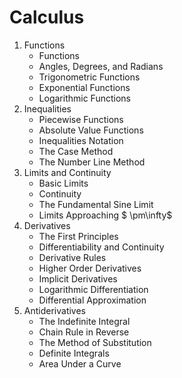 # Calculus

1. Functions
    - Functions
    - Angles, Degrees, and Radians
    - Trigonometric Functions
    - Exponential Functions
    - Logarithmic Functions
2. Inequalities
    - Piecewise Functions
    - Absolute Value Functions
    - Inequalities Notation
    - The Case Method
    - The Number Line Method
3. Limits and Continuity
    - Basic Limits
    - Continuity
    - The Fundamental Sine Limit
    - Limits Approaching $ \pm\infty$
4. Derivatives
    - The First Principles
    - Differentiability and Continuity
    - Derivative Rules
    - Higher Order Derivatives
    - Implicit Derivatives
    - Logarithmic Differentiation
    - Differential Approximation
5. Antiderivatives
    - The Indefinite Integral
    - Chain Rule in Reverse
    - The Method of Substitution
    - Definite Integrals
    - Area Under a Curve
